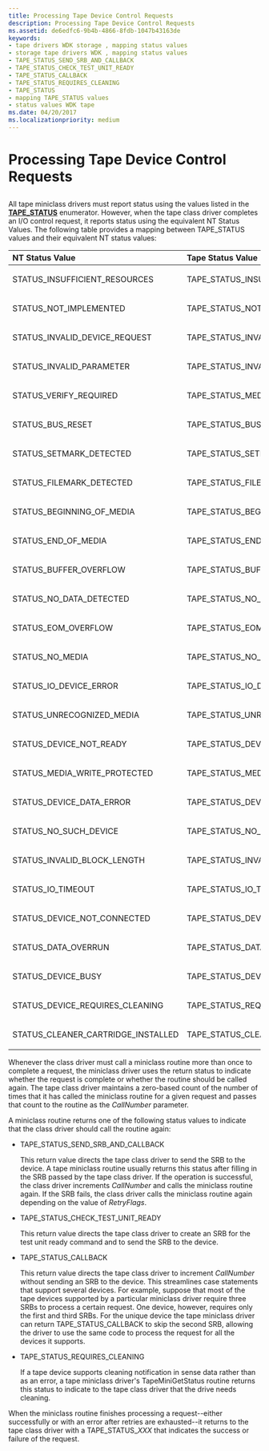 ```yaml
---
title: Processing Tape Device Control Requests
description: Processing Tape Device Control Requests
ms.assetid: de6edfc6-9b4b-4866-8fdb-1047b43163de
keywords:
- tape drivers WDK storage , mapping status values
- storage tape drivers WDK , mapping status values
- TAPE_STATUS_SEND_SRB_AND_CALLBACK
- TAPE_STATUS_CHECK_TEST_UNIT_READY
- TAPE_STATUS_CALLBACK
- TAPE_STATUS_REQUIRES_CLEANING
- TAPE_STATUS
- mapping TAPE_STATUS values
- status values WDK tape
ms.date: 04/20/2017
ms.localizationpriority: medium
---
```


# Processing Tape Device Control Requests


## <span id="ddk_processing_tape_device_control_requests_kg"></span><span id="DDK_PROCESSING_TAPE_DEVICE_CONTROL_REQUESTS_KG"></span>


All tape miniclass drivers must report status using the values listed in the [**TAPE\_STATUS**](https://msdn.microsoft.com/library/windows/hardware/ff567975) enumerator. However, when the tape class driver completes an I/O control request, it reports status using the equivalent NT Status Values. The following table provides a mapping between TAPE\_STATUS values and their equivalent NT status values:

<table>
<colgroup>
<col width="50%" />
<col width="50%" />
</colgroup>
<thead>
<tr class="header">
<th align="left">NT Status Value</th>
<th align="left">Tape Status Value</th>
</tr>
</thead>
<tbody>
<tr class="odd">
<td align="left"><p>STATUS_INSUFFICIENT_RESOURCES</p></td>
<td align="left"><p>TAPE_STATUS_INSUFFICIENT_RESOURCES</p></td>
</tr>
<tr class="even">
<td align="left"><p>STATUS_NOT_IMPLEMENTED</p></td>
<td align="left"><p>TAPE_STATUS_NOT_IMPLEMENTED</p></td>
</tr>
<tr class="odd">
<td align="left"><p>STATUS_INVALID_DEVICE_REQUEST</p></td>
<td align="left"><p>TAPE_STATUS_INVALID_DEVICE_REQUEST</p></td>
</tr>
<tr class="even">
<td align="left"><p>STATUS_INVALID_PARAMETER</p></td>
<td align="left"><p>TAPE_STATUS_INVALID_PARAMETER</p></td>
</tr>
<tr class="odd">
<td align="left"><p>STATUS_VERIFY_REQUIRED</p></td>
<td align="left"><p>TAPE_STATUS_MEDIA_CHANGED</p></td>
</tr>
<tr class="even">
<td align="left"><p>STATUS_BUS_RESET</p></td>
<td align="left"><p>TAPE_STATUS_BUS_RESET</p></td>
</tr>
<tr class="odd">
<td align="left"><p>STATUS_SETMARK_DETECTED</p></td>
<td align="left"><p>TAPE_STATUS_SETMARK_DETECTED</p></td>
</tr>
<tr class="even">
<td align="left"><p>STATUS_FILEMARK_DETECTED</p></td>
<td align="left"><p>TAPE_STATUS_FILEMARK_DETECTED</p></td>
</tr>
<tr class="odd">
<td align="left"><p>STATUS_BEGINNING_OF_MEDIA</p></td>
<td align="left"><p>TAPE_STATUS_BEGINNING_OF_MEDIA</p></td>
</tr>
<tr class="even">
<td align="left"><p>STATUS_END_OF_MEDIA</p></td>
<td align="left"><p>TAPE_STATUS_END_OF_MEDIA</p></td>
</tr>
<tr class="odd">
<td align="left"><p>STATUS_BUFFER_OVERFLOW</p></td>
<td align="left"><p>TAPE_STATUS_BUFFER_OVERFLOW</p></td>
</tr>
<tr class="even">
<td align="left"><p>STATUS_NO_DATA_DETECTED</p></td>
<td align="left"><p>TAPE_STATUS_NO_DATA_DETECTED</p></td>
</tr>
<tr class="odd">
<td align="left"><p>STATUS_EOM_OVERFLOW</p></td>
<td align="left"><p>TAPE_STATUS_EOM_OVERFLOW</p></td>
</tr>
<tr class="even">
<td align="left"><p>STATUS_NO_MEDIA</p></td>
<td align="left"><p>TAPE_STATUS_NO_MEDIA</p></td>
</tr>
<tr class="odd">
<td align="left"><p>STATUS_IO_DEVICE_ERROR</p></td>
<td align="left"><p>TAPE_STATUS_IO_DEVICE_ERROR</p></td>
</tr>
<tr class="even">
<td align="left"><p>STATUS_UNRECOGNIZED_MEDIA</p></td>
<td align="left"><p>TAPE_STATUS_UNRECOGNIZED_MEDIA</p></td>
</tr>
<tr class="odd">
<td align="left"><p>STATUS_DEVICE_NOT_READY</p></td>
<td align="left"><p>TAPE_STATUS_DEVICE_NOT_READY</p></td>
</tr>
<tr class="even">
<td align="left"><p>STATUS_MEDIA_WRITE_PROTECTED</p></td>
<td align="left"><p>TAPE_STATUS_MEDIA_WRITE_PROTECTED</p></td>
</tr>
<tr class="odd">
<td align="left"><p>STATUS_DEVICE_DATA_ERROR</p></td>
<td align="left"><p>TAPE_STATUS_DEVICE_DATA_ERROR</p></td>
</tr>
<tr class="even">
<td align="left"><p>STATUS_NO_SUCH_DEVICE</p></td>
<td align="left"><p>TAPE_STATUS_NO_SUCH_DEVICE</p></td>
</tr>
<tr class="odd">
<td align="left"><p>STATUS_INVALID_BLOCK_LENGTH</p></td>
<td align="left"><p>TAPE_STATUS_INVALID_BLOCK_LENGTH</p></td>
</tr>
<tr class="even">
<td align="left"><p>STATUS_IO_TIMEOUT</p></td>
<td align="left"><p>TAPE_STATUS_IO_TIMEOUT</p></td>
</tr>
<tr class="odd">
<td align="left"><p>STATUS_DEVICE_NOT_CONNECTED</p></td>
<td align="left"><p>TAPE_STATUS_DEVICE_NOT_CONNECTED</p></td>
</tr>
<tr class="even">
<td align="left"><p>STATUS_DATA_OVERRUN</p></td>
<td align="left"><p>TAPE_STATUS_DATA_OVERRUN</p></td>
</tr>
<tr class="odd">
<td align="left"><p>STATUS_DEVICE_BUSY</p></td>
<td align="left"><p>TAPE_STATUS_DEVICE_BUSY</p></td>
</tr>
<tr class="even">
<td align="left"><p>STATUS_DEVICE_REQUIRES_CLEANING</p></td>
<td align="left"><p>TAPE_STATUS_REQUIRES_CLEANING</p></td>
</tr>
<tr class="odd">
<td align="left"><p>STATUS_CLEANER_CARTRIDGE_INSTALLED</p></td>
<td align="left"><p>TAPE_STATUS_CLEANER_CARTRIDGE_INSTALLED</p></td>
</tr>
</tbody>
</table>

 

Whenever the class driver must call a miniclass routine more than once to complete a request, the miniclass driver uses the return status to indicate whether the request is complete or whether the routine should be called again. The tape class driver maintains a zero-based count of the number of times that it has called the miniclass routine for a given request and passes that count to the routine as the *CallNumber* parameter.

A miniclass routine returns one of the following status values to indicate that the class driver should call the routine again:

-   TAPE\_STATUS\_SEND\_SRB\_AND\_CALLBACK

    This return value directs the tape class driver to send the SRB to the device. A tape miniclass routine usually returns this status after filling in the SRB passed by the tape class driver. If the operation is successful, the class driver increments *CallNumber* and calls the miniclass routine again. If the SRB fails, the class driver calls the miniclass routine again depending on the value of *RetryFlags*.

-   TAPE\_STATUS\_CHECK\_TEST\_UNIT\_READY

    This return value directs the tape class driver to create an SRB for the test unit ready command and to send the SRB to the device.

-   TAPE\_STATUS\_CALLBACK

    This return value directs the tape class driver to increment *CallNumber* without sending an SRB to the device. This streamlines case statements that support several devices. For example, suppose that most of the tape devices supported by a particular miniclass driver require three SRBs to process a certain request. One device, however, requires only the first and third SRBs. For the unique device the tape miniclass driver can return TAPE\_STATUS\_CALLBACK to skip the second SRB, allowing the driver to use the same code to process the request for all the devices it supports.

-   TAPE\_STATUS\_REQUIRES\_CLEANING

    If a tape device supports cleaning notification in sense data rather than as an error, a tape miniclass driver's TapeMiniGetStatus routine returns this status to indicate to the tape class driver that the drive needs cleaning.

When the miniclass routine finishes processing a request--either successfully or with an error after retries are exhausted--it returns to the tape class driver with a TAPE\_STATUS\_*XXX* that indicates the success or failure of the request.

 

 




